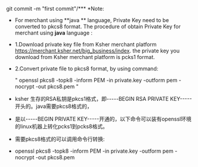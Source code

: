 git commit -m "first commit"/***
 *Note:
 * For merchant using **java ** language, Private Key need to be converted to pkcs8 format. 
  The procedure of obtain Private Key for merchant using **java** language :
 * 1.Download private key file from Ksher merchant platform  https://merchant.ksher.net/big_business/index.
  the private key you download from Ksher merchant platform  is pcks1 format.
 * 2.Convert private file to pkcs8 format, by using command:
  
   " openssl pkcs8 -topk8 -inform PEM -in private.key -outform pem -nocrypt -out pkcs8.pem "
   
  
  
 * ksher 生存的RSA私钥是pkcs1格式，即-----BEGIN RSA PRIVATE KEY----- 开头的。java需要pkcs8格式的，
 * 是以-----BEGIN PRIVATE KEY-----开通的，以下命令可以装有openssl环境的linux机器上转化pcks1到pcks8格式。
 * 需要pkcs8格式的可以调用命令行转换:
 * openssl pkcs8 -topk8 -inform PEM -in private.key -outform pem -nocrypt -out pkcs8.pem
